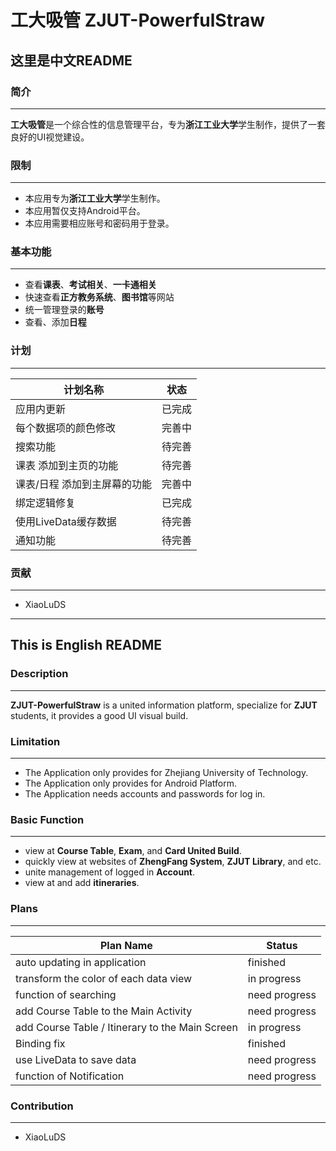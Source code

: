 # 工大吸管 ZJUT-PowerfulStraw

## 这里是**中文**README


### 简介

---
**工大吸管**是一个综合性的信息管理平台，专为**浙江工业大学**学生制作，提供了一套良好的UI视觉建设。

### 限制

---
- 本应用专为**浙江工业大学**学生制作。
- 本应用暂仅支持Android平台。
- 本应用需要相应账号和密码用于登录。

### 基本功能

---
- 查看**课表**、**考试相关**、**一卡通相关**
- 快速查看**正方教务系统**、**图书馆**等网站
- 统一管理登录的**账号**
- 查看、添加**日程**

### 计划

---
| **计划名称**        | **状态** |
|-----------------|--------|
| 应用内更新           | 已完成    |
| 每个数据项的颜色修改      | 完善中    |
| 搜索功能            | 待完善    |
| 课表 添加到主页的功能     | 待完善    |
| 课表/日程 添加到主屏幕的功能 | 完善中    |
| 绑定逻辑修复          | 已完成    |
| 使用LiveData缓存数据  | 待完善    |
| 通知功能            | 待完善    |

### 贡献

---
- XiaoLuDS

---

## This is **English** README


### Description

---
**ZJUT-PowerfulStraw** is a united information platform, specialize for **ZJUT** students, it provides a good UI visual build.

### Limitation

---
- The Application only provides for Zhejiang University of Technology.
- The Application only provides for Android Platform.
- The Application needs accounts and passwords for log in.

### Basic Function

---
- view at **Course Table**, **Exam**, and **Card United Build**.
- quickly view at websites of **ZhengFang System**, **ZJUT Library**, and etc.
- unite management of logged in **Account**.
- view at and add **itineraries**.

### Plans

---
| **Plan Name**                                   | **Status**    |
|-------------------------------------------------|---------------|
| auto updating in application                    | finished      |
| transform the color of each data view           | in progress   |
| function of searching                           | need progress |
| add Course Table to the Main Activity           | need progress |
| add Course Table / Itinerary to the Main Screen | in progress   |
| Binding fix                                     | finished      |
| use LiveData to save data                       | need progress |
| function of Notification                        | need progress |

### Contribution

---
- XiaoLuDS
